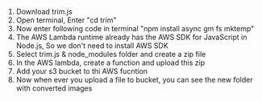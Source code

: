 1. Download trim.js
2. Open terminal, Enter "cd trim"
3. Now enter following code in terminal "npm install async gm fs mktemp"
4. The AWS Lambda runtime already has the AWS SDK for JavaScript in Node.js, So we don't need to install AWS SDK
5. Select trim.js & node_modules folder and create a zip file
6. In the AWS lambda, create a function and upload this zip
7. Add your s3 bucket to thi AWS fucntion
8. Now when ever you upload a file to bucket, you can see the new folder with converted images

